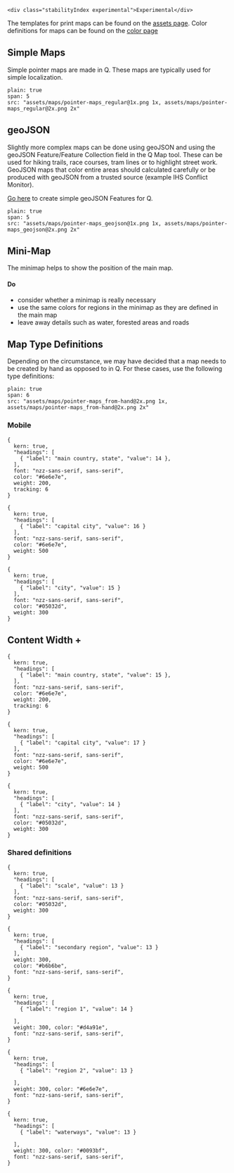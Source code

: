 ```html|span-1,no-source,plain
<div class="stabilityIndex experimental">Experimental</div>
```

The templates for print maps can be found on the [assets page](assets). Color definitions for maps can be found on the [color page](https://nzzdev.github.io/Storytelling-Styleguide/#/colors?a=maps-colors)

## Simple Maps

Simple pointer maps are made in Q. These maps are typically used for simple localization.

```image
plain: true
span: 5
src: "assets/maps/pointer-maps_regular@1x.png 1x, assets/maps/pointer-maps_regular@2x.png 2x"
```

## geoJSON

Slightly more complex maps can be done using geoJSON and using the geoJSON Feature/Feature Collection field in the Q Map tool. These can be used for hiking trails, race courses, tram lines or to highlight street work. GeoJSON maps that color entire areas should calculated carefully or be produced with geoJSON from a trusted source (example IHS Conflict Monitor).

[Go here](http://geojson.io/) to create simple geoJSON Features for Q.

```image
plain: true
span: 5
src: "assets/maps/pointer-maps_geojson@1x.png 1x, assets/maps/pointer-maps_geojson@2x.png 2x"
```

## Mini-Map
The minimap helps to show the position of the main map.
#### Do
- consider whether a minimap is really necessary
- use the same colors for regions in the minimap as they are defined in the main map
- leave away details such as water, forested areas and roads

## Map Type Definitions

Depending on the circumstance, we may have decided that a map needs to be created by hand as opposed to in Q. For these cases, use the following type definitions:

```image
plain: true
span: 6
src: "assets/maps/pointer-maps_from-hand@2x.png 1x, assets/maps/pointer-maps_from-hand@2x.png 2x"
```

### Mobile
```type
{
  kern: true,
  "headings": [
    { "label": "main country, state", "value": 14 },
  ],
  font: "nzz-sans-serif, sans-serif",
  color: "#6e6e7e",
  weight: 200,
  tracking: 6
}
```
```type
{
  kern: true,
  "headings": [
    { "label": "capital city", "value": 16 }
  ],
  font: "nzz-sans-serif, sans-serif",
  color: "#6e6e7e",
  weight: 500
}
```
```type
{
  kern: true,
  "headings": [
    { "label": "city", "value": 15 }
  ],
  font: "nzz-sans-serif, sans-serif",
  color: "#05032d",
  weight: 300
}
```

## Content Width +
```type
{
  kern: true,
  "headings": [
    { "label": "main country, state", "value": 15 },
  ],
  font: "nzz-sans-serif, sans-serif",
  color: "#6e6e7e",
  weight: 200,
  tracking: 6
}
```
```type
{
  kern: true,
  "headings": [
    { "label": "capital city", "value": 17 }
  ],
  font: "nzz-sans-serif, sans-serif",
  color: "#6e6e7e",
  weight: 500
}
```
```type
{
  kern: true,
  "headings": [
    { "label": "city", "value": 14 }
  ],
  font: "nzz-sans-serif, sans-serif",
  color: "#05032d",
  weight: 300
}
```

### Shared definitions

```type
{
  kern: true,
  "headings": [
    { "label": "scale", "value": 13 }
  ],
  font: "nzz-sans-serif, sans-serif",
  color: "#05032d",
  weight: 300
}
```
```type
{
  kern: true,
  "headings": [
    { "label": "secondary region", "value": 13 }
  ],
  weight: 300,
  color: "#b6b6be",
  font: "nzz-sans-serif, sans-serif",
}
```
```type
{
  kern: true,
  "headings": [
    { "label": "region 1", "value": 14 }

  ],
  weight: 300, color: "#d4a91e",
  font: "nzz-sans-serif, sans-serif",
}
```
```type
{
  kern: true,
  "headings": [
    { "label": "region 2", "value": 13 }

  ],
  weight: 300, color: "#6e6e7e",
  font: "nzz-sans-serif, sans-serif",
}
```
```type
{
  kern: true,
  "headings": [
    { "label": "waterways", "value": 13 }

  ],
  weight: 300, color: "#0093bf",
  font: "nzz-sans-serif, sans-serif",
}
```
